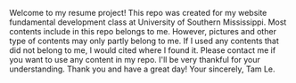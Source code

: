 Welcome to my resume project!
This repo was created for my website fundamental development class at University of Southern Mississippi. Most contents include in this repo belongs to me. However, pictures and other type of contents may only partly belong to me. If I used any contents that did not belong to me, I would cited where I found it. Please contact me if you want to use any content in my repo. I'll be very thankful for your understanding. Thank you and have a great day!
Your sincerely,
Tam Le.

